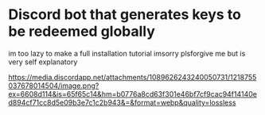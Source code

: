 # Discord bot that generates keys to be redeemed globally

im too lazy to make a full installation tutorial imsorry plsforgive me but is very self explanatory

https://media.discordapp.net/attachments/1089626243240050731/1218755037678014504/image.png?ex=6608d114&is=65f65c14&hm=b0776a8cd63f301e46bf7cf9cac94f14140ed894cf71cc8d5e09b3e7c1c2b943&=&format=webp&quality=lossless
